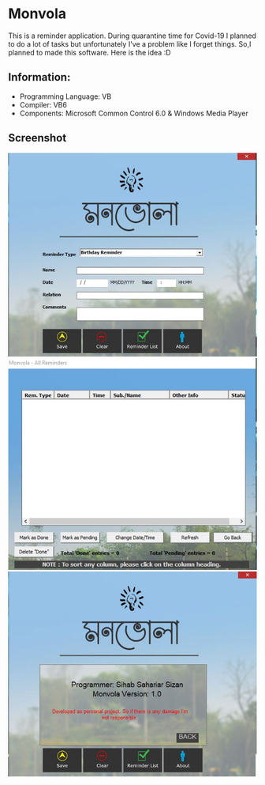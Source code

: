 # Monvola
This is a reminder application. During quarantine time for Covid-19 I planned to do a lot of tasks but unfortunately I've a problem like I forget things. So,I planned to made this software. Here is the idea :D 

Information:
------------
- Programming Language: VB
- Compiler: VB6
- Components: Microsoft Common Control 6.0 & Windows Media Player


Screenshot
---------------
<img src="1.jpg">
          
<img src="2.jpg">

<img src="3.jpg">
          

